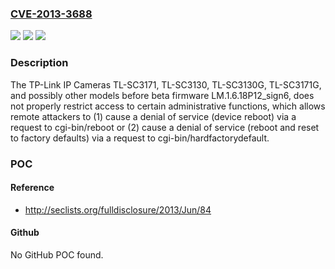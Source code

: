 ### [CVE-2013-3688](https://cve.mitre.org/cgi-bin/cvename.cgi?name=CVE-2013-3688)
![](https://img.shields.io/static/v1?label=Product&message=n%2Fa&color=blue)
![](https://img.shields.io/static/v1?label=Version&message=n%2Fa&color=blue)
![](https://img.shields.io/static/v1?label=Vulnerability&message=n%2Fa&color=brighgreen)

### Description

The TP-Link IP Cameras TL-SC3171, TL-SC3130, TL-SC3130G, TL-SC3171G, and possibly other models before beta firmware LM.1.6.18P12_sign6, does not properly restrict access to certain administrative functions, which allows remote attackers to (1) cause a denial of service (device reboot) via a request to cgi-bin/reboot or (2) cause a denial of service (reboot and reset to factory defaults) via a request to cgi-bin/hardfactorydefault.

### POC

#### Reference
- http://seclists.org/fulldisclosure/2013/Jun/84

#### Github
No GitHub POC found.

